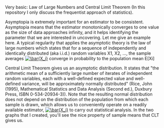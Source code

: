 Very basic: Law of Large Numbers and Central Limit Theorem (In this repository I only discuss the frequentist approach of statistics).

Asymptopia is extremely important for an estimator to be consistent. Asymptopia means that the estimator monotonically converges to one value as the size of data approaches infinity, and it helps identifying the parameter that we are interested in uncovering. Let me give an example here. A typical regularity that applies the asymptotic theory is the law of large numbers which states that for a sequence of independently and identically distributed (aka i.i.d.) random variables X1, X2, ..., the sample averages <a href="http://www.codecogs.com/eqnedit.php?latex=\bar{X_i}" target="_blank"><img src="http://latex.codecogs.com/gif.latex?\bar{X_i}" title="\bar{X_i}" /></a> converge in probability to the population mean E[Xi] 

Central Limit Theorem gives us an asymptotic distribution. It states that "the arithmetic mean of a sufficiently large number of iterates of independent random variables, each with a well-defined expected value and well-defined variance, will be approximately normally distributed" (Rice, John (1995), Mathematical Statistics and Data Analysis (Second ed.), Duxbury Press, ISBN 0-534-20934-3)). Note that the resulting normal distribution does not depend on the distribution of the population from which each sample is drawn, which allows us to conveniently operate on a readily available estimator, <a href="http://www.codecogs.com/eqnedit.php?latex=\bar{X_i}" target="_blank"><img src="http://latex.codecogs.com/gif.latex?\bar{X_i}" title="\bar{X_i}" /></a> to carry out statistical analysis. In the two graphs that I created, you'll see the nice property of sample means that CLT gives us.
